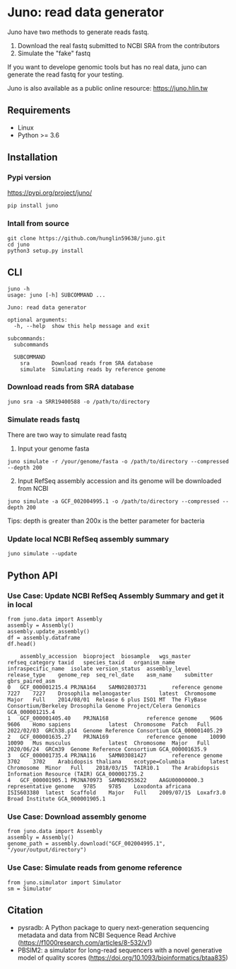 # Juno: read data generator  

Juno have two methods to generate reads fastq.  
1. Download the real fastq submitted to NCBI SRA from the contributors
2. Simulate the "fake" fastq   

If you want to develope genomic tools but has no real data, juno can generate the read fastq for your testing.

Juno is also available as a public online resource: https://juno.hlin.tw

## Requirements  
- Linux 
- Python >= 3.6
 
## Installation  

### Pypi version 
https://pypi.org/project/juno/
```
pip install juno
```

### Intall from source  

```
git clone https://github.com/hunglin59638/juno.git
cd juno
python3 setup.py install
```

## CLI  
```
juno -h 
usage: juno [-h] SUBCOMMAND ...

Juno: read data generator

optional arguments:
  -h, --help  show this help message and exit

subcommands:
  subcommands

  SUBCOMMAND
    sra       Download reads from SRA database
    simulate  Simulating reads by reference genome
```
### Download reads from SRA database  
```
juno sra -a SRR19400588 -o /path/to/directory
```

### Simulate reads fastq  
There are two way to simulate read fastq    
1. Input your genome fasta
```
juno simulate -r /your/genome/fasta -o /path/to/directory --compressed --depth 200
```
2. Input RefSeq assembly accession and its genome will be downloaded from NCBI
```
juno simulate -a GCF_002004995.1 -o /path/to/directory --compressed --depth 200
```
Tips:
depth is greater than 200x is the better parameter for bacteria

### Update local NCBI RefSeq assembly summary  
```
juno simulate --update
```

## Python API

### Use Case: Update NCBI RefSeq Assembly Summary and get it in local 

```
from juno.data import Assembly
assembly = Assembly()
assembly.update_assembly()
df = assembly.dataframe
df.head()
```
```
	assembly_accession	bioproject	biosample	wgs_master	refseq_category	taxid	species_taxid	organism_name	infraspecific_name	isolate	version_status	assembly_level	release_type	genome_rep	seq_rel_date	asm_name	submitter	gbrs_paired_asm
0	GCF_000001215.4	PRJNA164	SAMN02803731		reference genome	7227	7227	Drosophila melanogaster			latest	Chromosome	Major	Full	2014/08/01	Release 6 plus ISO1 MT	The FlyBase Consortium/Berkeley Drosophila Genome Project/Celera Genomics	GCA_000001215.4
1	GCF_000001405.40	PRJNA168			reference genome	9606	9606	Homo sapiens			latest	Chromosome	Patch	Full	2022/02/03	GRCh38.p14	Genome Reference Consortium	GCA_000001405.29
2	GCF_000001635.27	PRJNA169			reference genome	10090	10090	Mus musculus			latest	Chromosome	Major	Full	2020/06/24	GRCm39	Genome Reference Consortium	GCA_000001635.9
3	GCF_000001735.4	PRJNA116	SAMN03081427		reference genome	3702	3702	Arabidopsis thaliana	ecotype=Columbia		latest	Chromosome	Minor	Full	2018/03/15	TAIR10.1	The Arabidopsis Information Resource (TAIR)	GCA_000001735.2
4	GCF_000001905.1	PRJNA70973	SAMN02953622	AAGU00000000.3	representative genome	9785	9785	Loxodonta africana		ISIS603380	latest	Scaffold	Major	Full	2009/07/15	Loxafr3.0	Broad Institute	GCA_000001905.1

```

### Use Case: Download assembly genome  
```
from juno.data import Assembly
assembly = Assembly()
genome_path = assembly.download("GCF_002004995.1", "/your/output/directory")
```
### Use Case: Simulate reads from genome reference  
```
from juno.simulator import Simulator
sm = Simulator
```

## Citation

- pysradb: A Python package to query next-generation sequencing metadata and data from NCBI Sequence Read Archive (https://f1000research.com/articles/8-532/v1)  
- PBSIM2: a simulator for long-read sequencers with a novel generative model of quality scores (https://doi.org/10.1093/bioinformatics/btaa835)
